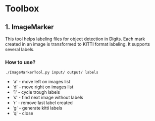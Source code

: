 # Toolbox

## 1. ImageMarker
This tool helps labeling files for object detection in Digits.
Each mark created in an image is transformed to KITTI format labeling.
It supports several labels.

### How to use?
```
./ImageMarkerTool.py input/ output/ labels
```

* 'a' - move left on images list
* 'd' - move right on images list
* '1' - cycle trough labels
* 's' - find next image without labels
* 'r' - remove last label created
* 'g' - generate kitti labels
* 'q' - close 
